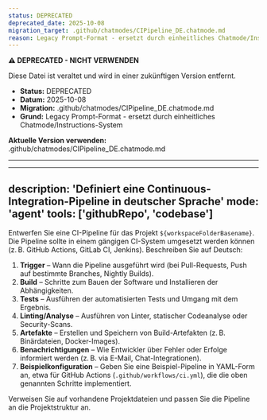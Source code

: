 ```yaml
---
status: DEPRECATED
deprecated_date: 2025-10-08
migration_target: .github/chatmodes/CIPipeline_DE.chatmode.md
reason: Legacy Prompt-Format - ersetzt durch einheitliches Chatmode/Instructions-System
---
```


**⚠️ DEPRECATED - NICHT VERWENDEN**

Diese Datei ist veraltet und wird in einer zukünftigen Version entfernt.

- **Status:** DEPRECATED
- **Datum:** 2025-10-08
- **Migration:** .github/chatmodes/CIPipeline_DE.chatmode.md
- **Grund:** Legacy Prompt-Format - ersetzt durch einheitliches Chatmode/Instructions-System

**Aktuelle Version verwenden:** .github/chatmodes/CIPipeline_DE.chatmode.md

---

---
description: 'Definiert eine Continuous-Integration-Pipeline in deutscher Sprache'
mode: 'agent'
tools: ['githubRepo', 'codebase']
---

Entwerfen Sie eine CI-Pipeline für das Projekt `${workspaceFolderBasename}`. Die Pipeline sollte in einem gängigen CI-System umgesetzt werden können (z. B. GitHub Actions, GitLab CI, Jenkins). Beschreiben Sie auf Deutsch:

1. **Trigger** – Wann die Pipeline ausgeführt wird (bei Pull-Requests, Push auf bestimmte Branches, Nightly Builds).
2. **Build** – Schritte zum Bauen der Software und Installieren der Abhängigkeiten.
3. **Tests** – Ausführen der automatisierten Tests und Umgang mit dem Ergebnis.
4. **Linting/Analyse** – Ausführen von Linter, statischer Codeanalyse oder Security-Scans.
5. **Artefakte** – Erstellen und Speichern von Build-Artefakten (z. B. Binärdateien, Docker-Images).
6. **Benachrichtigungen** – Wie Entwickler über Fehler oder Erfolge informiert werden (z. B. via E-Mail, Chat-Integrationen).
7. **Beispielkonfiguration** – Geben Sie eine Beispiel-Pipeline in YAML-Form an, etwa für GitHub Actions (`.github/workflows/ci.yml`), die die oben genannten Schritte implementiert.

Verweisen Sie auf vorhandene Projektdateien und passen Sie die Pipeline an die Projektstruktur an.